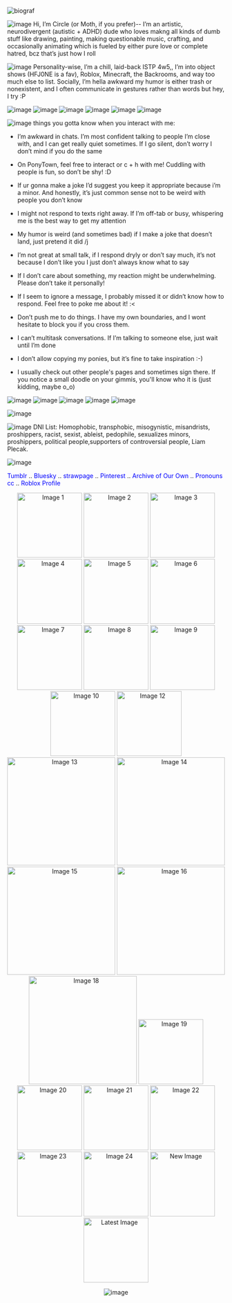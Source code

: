 
![biograf](https://github.com/user-attachments/assets/b1d1d3d7-104f-4bda-bf50-f82f66d2dce3)

![image](https://github.com/user-attachments/assets/4b444ea4-2aab-4153-a51b-7b7437b606f5)
Hi, I’m Circle (or Moth, if you prefer)-- I’m an artistic, neurodivergent (autistic + ADHD) dude who loves makng all kinds of dumb stuff like drawing, painting, making questionable music, crafting, and occasionally animating which is fueled by either pure love or complete hatred, bcz that’s just how I roll

![image](https://github.com/user-attachments/assets/208a2f73-aec5-43c3-9063-d6e24800d7f6)
Personality-wise, I’m a chill, laid-back ISTP 4w5,, I’m into object shows (HFJ0NE is a fav), Roblox, Minecraft, the Backrooms, and way too much else to list. Socially, I’m hella awkward my humor is either trash or nonexistent, and I often communicate in gestures rather than words but hey, I try :P

![image](https://github.com/user-attachments/assets/a86f3eb0-1fb6-4713-a462-8362c7b5ca07)
![image](https://github.com/user-attachments/assets/89a61b10-5df0-4368-b4d8-e44865666dd3)
![image](https://github.com/user-attachments/assets/8ec268c8-043f-48ee-b899-f8b1c332ee9f)
![image](https://github.com/user-attachments/assets/ce474a89-bb2d-4a1b-a5f9-e51cb3192959)
![image](https://github.com/user-attachments/assets/41b09cb8-4f91-4309-b85e-711f026e8cae)
![image](https://github.com/user-attachments/assets/30a7bbc6-808c-4cc0-91c9-3b78808c2c60)


![image](https://github.com/user-attachments/assets/208a2f73-aec5-43c3-9063-d6e24800d7f6) things you gotta know when you interact with me:

- I’m awkward in chats. I’m most confident talking to people I’m close with, and I can get really quiet sometimes. If I go silent, don’t worry I don’t mind if you do the same
 
-  On PonyTown, feel free to interact or c + h with me! Cuddling with people is fun, so don’t be shy! :D
 
- If ur gonna make a joke I’d suggest you keep it appropriate because i’m a minor. And honestly, it’s just common sense not to be weird with people you don’t know

- I might not respond to texts right away. If I’m off-tab or busy, whispering me is the best way to get my attention

- My humor is weird (and sometimes bad) if I make a joke that doesn’t land, just pretend it did /j


- I’m not great at small talk, if I respond dryly or don’t say much, it’s not because I don’t like you I just don’t always know what to say

- If I don’t care about something, my reaction might be underwhelming. Please don’t take it personally!

- If I seem to ignore a message, I probably missed it or didn’t know how to respond. Feel free to poke me about it! :<

- Don’t push me to do things. I have my own boundaries, and I wont hesitate to block you if you cross them.
    
- I can’t multitask conversations. If I’m talking to someone else, just wait until I’m done
   
- I don’t allow copying my ponies, but it’s fine to take inspiration :-)

- I usually check out other people's pages and sometimes sign there. If you notice a small doodle on your gimmis, you'll know who it is (just kidding, maybe o_o)

 ![image](https://github.com/user-attachments/assets/30a7bbc6-808c-4cc0-91c9-3b78808c2c60)
  ![image](https://github.com/user-attachments/assets/41b09cb8-4f91-4309-b85e-711f026e8cae)
  ![image](https://github.com/user-attachments/assets/ce474a89-bb2d-4a1b-a5f9-e51cb3192959)
  ![image](https://github.com/user-attachments/assets/89a61b10-5df0-4368-b4d8-e44865666dd3)
  ![image](https://github.com/user-attachments/assets/a86f3eb0-1fb6-4713-a462-8362c7b5ca07)


![image](https://github.com/user-attachments/assets/2c21e9d1-5298-4667-afe4-f96b8a138654)


![image](https://github.com/user-attachments/assets/208a2f73-aec5-43c3-9063-d6e24800d7f6) DNI List: Homophobic, transphobic, misogynistic, misandrists, proshippers, racist, sexist, ableist, pedophile, sexualizes minors, proshippers, political people,supporters of controversial people, Liam Plecak. 

![image](https://github.com/user-attachments/assets/1681ea9a-64c0-4cea-b578-bfec135c9916)



<a href="https://www.tumblr.com/blog/circlewithamole" style="color: blue; text-decoration: none;">Tumblr</a> ..
<a href="https://bsky.app/profile/circlewithamole.bsky.social" style="color: blue; text-decoration: none;">Bluesky</a> ..
<a href="https://imonthevergeoflosingit.straw.page" style="color: blue; text-decoration: none;">strawpage</a> ..
<a href="https://ca.pinterest.com/convertedPartypooper/" style="color: blue; text-decoration: none;">Pinterest</a> ..
<a href="https://archiveofourown.org/users/circlewithamole" style="color: blue; text-decoration: none;">Archive of Our Own</a> ..
<a href="https://pronouns.cc/@circlewithamole" style="color: blue; text-decoration: none;">Pronouns cc</a> .. 
<a href="https://www.roblox.com/users/1715948456/profile" style="color: blue; text-decoration: none;">Roblox Profile</a> 
<div align="center">


<div align="center">
  <img src="https://github.com/user-attachments/assets/8ad5063a-cffa-43a9-8a27-985eb8262c2b" alt="Image 1" width="150">
  <img src="https://github.com/user-attachments/assets/2a791039-287c-4947-a4fa-0629f474ef3f" alt="Image 2" width="150">
  <img src="https://github.com/user-attachments/assets/e78a5f73-1a9a-4e3b-a88a-bf1a369406f8" alt="Image 3" width="150">
  <img src="https://github.com/user-attachments/assets/8814924f-ebe2-4a8a-ae08-e6defe74aa25" alt="Image 4" width="150">
  <img src="https://github.com/user-attachments/assets/0692c4f2-7b45-4a6a-a3bd-61980ba70e88" alt="Image 5" width="150">
  <img src="https://github.com/user-attachments/assets/9b35fe75-6106-4f66-9a31-58407537f1dd" alt="Image 6" width="150">
  <img src="https://github.com/user-attachments/assets/45b0cc0c-a073-42d6-a866-c63740d32579" alt="Image 7" width="150">
  <img src="https://github.com/user-attachments/assets/ad5924ba-9086-4d60-8dbf-58e663f9632d" alt="Image 8" width="150">
  <img src="https://github.com/user-attachments/assets/34693935-563b-437c-9dbf-5cad348f302f" alt="Image 9" width="150">
  <img src="https://github.com/user-attachments/assets/2f5a8408-41e8-46e2-aed9-b0475cbd9c28" alt="Image 10" width="150">

  <img src="https://github.com/user-attachments/assets/b95fd07a-dc1e-48a6-8073-b4e6568480c2" alt="Image 12" width="150">
  <img src="https://github.com/user-attachments/assets/920d0db1-7f86-46f7-a7f4-04ced5e067b9" alt="Image 13" width="250">
  <img src="https://github.com/user-attachments/assets/95a39d68-51b5-44be-8685-41ebc181ad3f" alt="Image 14" width="250">
  <img src="https://github.com/user-attachments/assets/8f57b5e3-7e25-4c1f-add4-25758c8f3585" alt="Image 15" width="250">
  <img src="https://github.com/user-attachments/assets/f4c35449-8b79-4489-b131-a94a8935eb79" alt="Image 16" width="250">

  <img src="https://github.com/user-attachments/assets/27fd6bcf-cf9f-4de5-9fda-d94ce11b5fd3" alt="Image 18" width="250">
  <img src="https://github.com/user-attachments/assets/a8e12b6d-ee0e-4128-94d3-e116d60665c3" alt="Image 19" width="150">
  <img src="https://github.com/user-attachments/assets/d2b44c1c-4ff1-402d-b40e-8357c8eadf40" alt="Image 20" width="150">
  <img src="https://github.com/user-attachments/assets/4a5704c9-f03f-4284-9e3e-e3d4343f0032" alt="Image 21" width="150">
  <img src="https://github.com/user-attachments/assets/af278fd4-e3e6-411c-b6b1-2f01c1b068f5" alt="Image 22" width="150">
  <img src="https://github.com/user-attachments/assets/c7b453d5-5df4-45a3-b468-43828523216d" alt="Image 23" width="150">
  <img src="https://github.com/user-attachments/assets/9b020b2e-2045-4ca8-a7e6-5c14fc0c7e89" alt="Image 24" width="150">
 <img src="https://github.com/user-attachments/assets/7c91fb6b-29f2-4f97-a92c-8d2c972775f1" alt="New Image" width="150">
 <img src="https://github.com/user-attachments/assets/5ae950ff-e3bc-4d22-af5c-2f0bd9aee9cd" alt="Latest Image" width="150">
</div>


![image](https://github.com/user-attachments/assets/8a241adb-a668-4b09-aff6-1a50cf2c6452)


